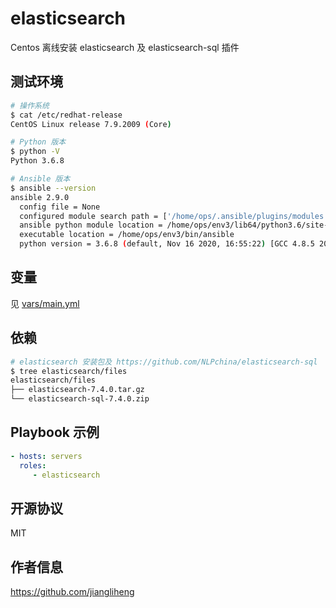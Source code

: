 elasticsearch
=========

Centos 离线安装 elasticsearch 及 elasticsearch-sql 插件

测试环境
------------

```bash
# 操作系统
$ cat /etc/redhat-release
CentOS Linux release 7.9.2009 (Core)

# Python 版本
$ python -V
Python 3.6.8

# Ansible 版本
$ ansible --version
ansible 2.9.0
  config file = None
  configured module search path = ['/home/ops/.ansible/plugins/modules', '/usr/share/ansible/plugins/modules']
  ansible python module location = /home/ops/env3/lib64/python3.6/site-packages/ansible
  executable location = /home/ops/env3/bin/ansible
  python version = 3.6.8 (default, Nov 16 2020, 16:55:22) [GCC 4.8.5 20150623 (Red Hat 4.8.5-44)]
```

变量
--------------

见 [vars/main.yml](vars/main.yml)

依赖
------------

```bash
# elasticsearch 安装包及 https://github.com/NLPchina/elasticsearch-sql
$ tree elasticsearch/files
elasticsearch/files
├── elasticsearch-7.4.0.tar.gz
└── elasticsearch-sql-7.4.0.zip
```

Playbook 示例
----------------

```yaml
- hosts: servers
  roles:
     - elasticsearch
```

开源协议
-------

MIT

作者信息
------------------

https://github.com/jiangliheng
